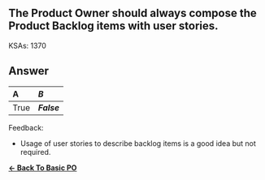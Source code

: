 ## The Product Owner should always compose the Product Backlog items with user stories.

KSAs: 1370

## Answer
| A | ***B*** |
| :--- | :--- |
| True | ***False*** |


Feedback:

- Usage of user stories to describe backlog items is a good idea but not required.

[**<- Back To Basic PO**](../../../Basic_PO.md)

